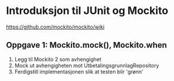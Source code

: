 # Introduksjon til JUnit og Mockito

https://github.com/mockito/mockito/wiki

## Oppgave 1: Mockito.mock(), Mockito.when

1. Legg til Mockito 2 som avhengighet
2. Mock ut avhengigheten mot UtbetalingsgrunnlagRepository
3. Ferdigstill implementasjonen slik at testen blir 'grønn'


